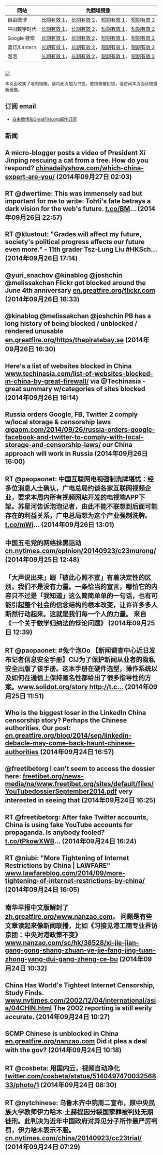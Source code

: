 <table>
    <thead>
        <tr>
            <th>网站</th>
            <th>免翻墙镜像</th>
        </tr>
    </thead>
    <tbody>    
        <tr>
            <td>自由微博</td>
            <td>            
                <a href="https://edgecastcdn.net/00107ED/freeweibo/" target="_BLANK">长期有效 1</a>，            
                <a href="https://objects.dreamhost.com/freeweibo/index.html" target="_BLANK">长期有效 2</a>，            
                <a href="https://fw3.azurewebsites.net" target="_BLANK">短期有效 1</a>，            
                <a href="https://d1stdkq55ggsv7.cloudfront.net" target="_BLANK">短期有效 2</a>
            </td>
        </tr>    
        <tr>
            <td>中国数字时代</td>
            <td>            
                <a href="https://a248.e.akamai.net/f/1/1/1/dci.download.akamai.com/35985/159415/1/c/" target="_BLANK">长期有效 1</a>，            
                <a href="https://objects.dreamhost.com/cdt/index.html" target="_BLANK">长期有效 2</a>，            
                <a href="https://1ff2d.azurewebsites.net" target="_BLANK">短期有效 1</a>，            
                <a href="https://d29jekp4emy41a.cloudfront.net" target="_BLANK">短期有效 2</a>
            </td>
        </tr>    
        <tr>
            <td>Google 搜索</td>
            <td>            
                <a href="https://edgecastcdn.net/00107ED/g/" target="_BLANK">长期有效 1</a>，            
                <a href="https://objects.dreamhost.com/goo/index.html" target="_BLANK">长期有效 2</a>，            
                <a href="https://865ba.azurewebsites.net" target="_BLANK">短期有效 1</a>，            
                <a href="https://d3vv89cvqbrqlq.cloudfront.net" target="_BLANK">短期有效 2</a>
            </td>
        </tr>    
        <tr>
            <td>蓝灯/Lantern</td>
            <td>            
                <a href="https://a248.e.akamai.net/f/1/1/1/dci.download.akamai.com/35985/159415/1/l/" target="_BLANK">长期有效 1</a>，            
                <a href="https://objects.dreamhost.com/lantern/index.html" target="_BLANK">长期有效 2</a>，            
                <a href="https://c7511.azurewebsites.net" target="_BLANK">短期有效 1</a>，            
                <a href="https://dx1djqjpnvurw.cloudfront.net" target="_BLANK">短期有效 2</a>
            </td>
        </tr>    
        <tr>
            <td>泡泡</td>
            <td>            
                <a href="https://edgecastcdn.net/00107ED/paopao/" target="_BLANK">长期有效 1</a>，            
                <a href="https://objects.dreamhost.com/paopao/index.html" target="_BLANK">长期有效 2</a>，            
                <a href="https://paopao2.azurewebsites.net" target="_BLANK">短期有效 1</a>，            
                <a href="https://d19ysv8o6fv16v.cloudfront.net" target="_BLANK">短期有效 2</a>
            </td>
        </tr>
    </tbody>
</table>
<br/>
<img src="https://raw.githubusercontent.com/greatfire/z/master/logos.gif" />

本页面收集了墙内镜像。请将此页加为书签。若镜像被封锁，请访问本页面获取最新镜像。

## 订阅 email
* <a href="https://b.us7.list-manage.com/subscribe?u=854fca58782082e0cbdf204a0&id=c78949b93c">自由微博和GreatFire.org邮件订阅</a>
    
## 新闻
A micro-blogger posts a video of President Xi Jinping rescuing a cat from a tree. How do you respond? <a href="http://chinadailyshow.com/which-china-expert-are-you/" target="_BLANK">chinadailyshow.com/which-china-expert-are-you/</a> (2014年09月27日 02:03)
 ---
RT @dwertime: This was immensely sad but important for me to write: Tohti's fate betrays a dark vision for the web's future. <a href="http://t.co/BM" target="_BLANK">t.co/BM</a>… (2014年09月26日 22:57)
 ---
RT @klustout: "Grades will affect my future, society's political progress affects our future even more."  - 11th grader Tsz-Lung Liu #HKSch… (2014年09月26日 17:14)
 ---
@yuri_snachov @kinablog @joshchin @melissakchan Flickr got blocked around the June 4th anniversary <a href="https://en.greatfire.org/flickr.com" target="_BLANK">en.greatfire.org/flickr.com</a> (2014年09月26日 16:33)
 ---
@kinablog @melissakchan @joshchin PB has a long history of being blocked / unblocked / rendered unusable <a href="https://en.greatfire.org/https/thepiratebay.se" target="_BLANK">en.greatfire.org/https/thepiratebay.se</a> (2014年09月26日 16:30)
 ---
Here's a list of websites blocked in China <a href="http://www.techinasia.com/list-of-websites-blocked-in-china-by-great-firewall/" target="_BLANK">www.techinasia.com/list-of-websites-blocked-in-china-by-great-firewall/</a> via @Techinasia - great summary w/categories of sites blocked (2014年09月26日 16:14)
 ---
Russia orders Google, FB, Twitter 2 comply w/local storage &amp; censorship laws <a href="https://gigaom.com/2014/09/26/russia-orders-google-facebook-and-twitter-to-comply-with-local-storage-and-censorship-laws/" target="_BLANK">gigaom.com/2014/09/26/russia-orders-google-facebook-and-twitter-to-comply-with-local-storage-and-censorship-laws/</a> our China approach will work in Russia (2014年09月26日 16:00)
 ---
RT @paopaonet: 中国互联网电视强制洗牌堪忧：经多位消息人士确认，广电总局约谈各家互联网视频企业，要求本周内所有视频网站开发的电视端APP下架。苏星河告诉泡泡记者，由此不能不联想到后面可能存在的利益关系，广电总局想为这个产业强制洗牌。<a href="https://t.co/mWi" target="_BLANK">t.co/mWi</a>… (2014年09月26日 13:01)
 ---
中国五毛党的网络抹黑运动 <a href="http://cn.nytimes.com/opinion/20140923/c23murong/" target="_BLANK">cn.nytimes.com/opinion/20140923/c23murong/</a> (2014年09月25日 12:48)
 ---
「大声说出来」跟「彼此心照不宣」有着决定性的区别。我们不是没有力量。一条恰当的宣言，哪怕它的内容只不过是「我知道」这么简简单单的一句话，也有可能引起整个社会的信念结构的根本改变，让许许多多人断然行动起来。这就是我们每一个人的力量。  来自《一个关于数学归纳法的悖论问题》 (2014年09月25日 12:39)
 ---
RT @paopaonet: #兔个泡Oo 【新闻调查中心近日发布记者信息安全手册】CIJ为了保护新闻从业者的隐私安全出版了该手册。这本手册在硬件选型，操作系统以及如何在通信上保持匿名性都给出了很多指导性的方案。<a href="http://www.solidot.org/story?sid=41221" target="_BLANK">www.solidot.org/story</a> http://t.c… (2014年09月25日 11:51)
 ---
Who is the biggest loser in the LinkedIn China censorship story? Perhaps the Chinese authorities. Our post: <a href="https://en.greatfire.org/blog/2014/sep/linkedin-debacle-may-come-back-haunt-chinese-authorities" target="_BLANK">en.greatfire.org/blog/2014/sep/linkedin-debacle-may-come-back-haunt-chinese-authorities</a> (2014年09月24日 16:57)
 ---
@freetibetorg I can't seem to access the dossier here: <a href="http://freetibet.org/news-media/na/www.freetibet.org/sites/default/files/YouTubedossierSeptember2014.pdf" target="_BLANK">freetibet.org/news-media/na/www.freetibet.org/sites/default/files/YouTubedossierSeptember2014.pdf</a> very interested in seeing that (2014年09月24日 16:25)
 ---
RT @freetibetorg: After fake Twitter accounts, China is using fake YouTube accounts for propaganda. Is anybody fooled? <a href="http://t.co/tPkowXWB" target="_BLANK">t.co/tPkowXWB</a>… (2014年09月24日 16:24)
 ---
RT @niubi: "More Tightening of Internet Restrictions by China | LAWFARE" <a href="http://www.lawfareblog.com/2014/09/more-tightening-of-internet-restrictions-by-china/" target="_BLANK">www.lawfareblog.com/2014/09/more-tightening-of-internet-restrictions-by-china/</a> (2014年09月24日 16:05)
 ---
南华早报中文版解封了<a href="https://zh.greatfire.org/www.nanzao.com" target="_BLANK">zh.greatfire.org/www.nanzao.com</a>。 问题是有些文章读起来像新闻联播，比如《习接见港工商专业界访京团：中央对港政策不变》 <a href="http://www.nanzao.com/sc/hk/38528/xi-jie-jian-gang-gong-shang-zhuan-ye-jie-fang-jing-tuan-zhong-yang-dui-gang-zheng-ce-bu" target="_BLANK">www.nanzao.com/sc/hk/38528/xi-jie-jian-gang-gong-shang-zhuan-ye-jie-fang-jing-tuan-zhong-yang-dui-gang-zheng-ce-bu</a> (2014年09月24日 10:32)
 ---
China Has World's Tightest Internet Censorship, Study Finds. <a href="http://www.nytimes.com/2002/12/04/international/asia/04CHIN.html" target="_BLANK">www.nytimes.com/2002/12/04/international/asia/04CHIN.html</a> The 2002 reporting is still eerily accurate. (2014年09月24日 10:27)
 ---
SCMP Chinese is unblocked in China <a href="https://en.greatfire.org/nanzao.com" target="_BLANK">en.greatfire.org/nanzao.com</a> Did it plea a deal with the gov? (2014年09月24日 10:18)
 ---
RT @cosbeta: 用国内云，视频自动净化 <a href="https://twitter.com/cosbeta/status/514049747003256833/photo/1" target="_BLANK">twitter.com/cosbeta/status/514049747003256833/photo/1</a> (2014年09月24日 08:30)
 ---
RT @nytchinese: 乌鲁木齐中院周二宣布，原中央民族大学教师伊力哈木·土赫提因分裂国家罪被判处无期徒刑。此判决为近年中国政府对异见分子所作最严厉判罚，伊力哈木表示不服。<a href="http://cn.nytimes.com/china/20140923/cc23trial/" target="_BLANK">cn.nytimes.com/china/20140923/cc23trial/</a> (2014年09月24日 07:29)
 ---

